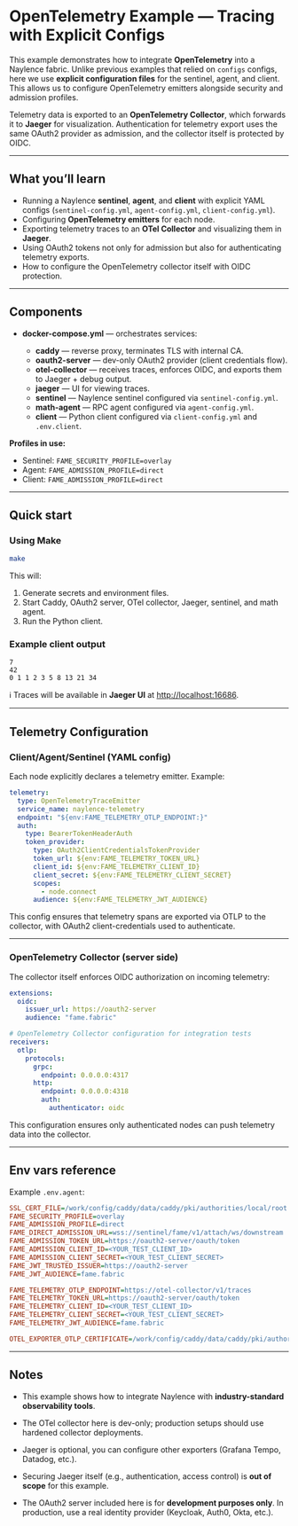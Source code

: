 # OpenTelemetry Example — Tracing with Explicit Configs

This example demonstrates how to integrate **OpenTelemetry** into a Naylence fabric. Unlike previous examples that relied on `configs` configs, here we use **explicit configuration files** for the sentinel, agent, and client. This allows us to configure OpenTelemetry emitters alongside security and admission profiles.

Telemetry data is exported to an **OpenTelemetry Collector**, which forwards it to **Jaeger** for visualization. Authentication for telemetry export uses the same OAuth2 provider as admission, and the collector itself is protected by OIDC.

---

## What you’ll learn

* Running a Naylence **sentinel**, **agent**, and **client** with explicit YAML configs (`sentinel-config.yml`, `agent-config.yml`, `client-config.yml`).
* Configuring **OpenTelemetry emitters** for each node.
* Exporting telemetry traces to an **OTel Collector** and visualizing them in **Jaeger**.
* Using OAuth2 tokens not only for admission but also for authenticating telemetry exports.
* How to configure the OpenTelemetry collector itself with OIDC protection.

---

## Components

* **docker-compose.yml** — orchestrates services:

  * **caddy** — reverse proxy, terminates TLS with internal CA.
  * **oauth2-server** — dev-only OAuth2 provider (client credentials flow).
  * **otel-collector** — receives traces, enforces OIDC, and exports them to Jaeger + debug output.
  * **jaeger** — UI for viewing traces.
  * **sentinel** — Naylence sentinel configured via `sentinel-config.yml`.
  * **math-agent** — RPC agent configured via `agent-config.yml`.
  * **client** — Python client configured via `client-config.yml` and `.env.client`.

**Profiles in use:**

* Sentinel: `FAME_SECURITY_PROFILE=overlay`
* Agent: `FAME_ADMISSION_PROFILE=direct`
* Client: `FAME_ADMISSION_PROFILE=direct`

---

## Quick start

### Using Make

```bash
make
```

This will:

1. Generate secrets and environment files.
2. Start Caddy, OAuth2 server, OTel collector, Jaeger, sentinel, and math agent.
3. Run the Python client.

### Example client output

```
7
42
0 1 1 2 3 5 8 13 21 34
```

ℹ️ Traces will be available in **Jaeger UI** at [http://localhost:16686](http://localhost:16686).

---

## Telemetry Configuration

### Client/Agent/Sentinel (YAML config)

Each node explicitly declares a telemetry emitter. Example:

```yaml
telemetry:
  type: OpenTelemetryTraceEmitter
  service_name: naylence-telemetry
  endpoint: "${env:FAME_TELEMETRY_OTLP_ENDPOINT:}"
  auth:
    type: BearerTokenHeaderAuth
    token_provider:
      type: OAuth2ClientCredentialsTokenProvider
      token_url: ${env:FAME_TELEMETRY_TOKEN_URL}
      client_id: ${env:FAME_TELEMETRY_CLIENT_ID}
      client_secret: ${env:FAME_TELEMETRY_CLIENT_SECRET}
      scopes:
        - node.connect
      audience: ${env:FAME_TELEMETRY_JWT_AUDIENCE}
```

This config ensures that telemetry spans are exported via OTLP to the collector, with OAuth2 client-credentials used to authenticate.

---

### OpenTelemetry Collector (server side)

The collector itself enforces OIDC authorization on incoming telemetry:

```yaml
extensions:
  oidc:
    issuer_url: https://oauth2-server
    audience: "fame.fabric"

# OpenTelemetry Collector configuration for integration tests
receivers:
  otlp:
    protocols:
      grpc:
        endpoint: 0.0.0.0:4317
      http:
        endpoint: 0.0.0.0:4318
        auth:
          authenticator: oidc
```

This configuration ensures only authenticated nodes can push telemetry data into the collector.

---

## Env vars reference

Example `.env.agent`:

```ini
SSL_CERT_FILE=/work/config/caddy/data/caddy/pki/authorities/local/root.crt
FAME_SECURITY_PROFILE=overlay
FAME_ADMISSION_PROFILE=direct
FAME_DIRECT_ADMISSION_URL=wss://sentinel/fame/v1/attach/ws/downstream
FAME_ADMISSION_TOKEN_URL=https://oauth2-server/oauth/token
FAME_ADMISSION_CLIENT_ID=<YOUR_TEST_CLIENT_ID>
FAME_ADMISSION_CLIENT_SECRET=<YOUR_TEST_CLIENT_SECRET>
FAME_JWT_TRUSTED_ISSUER=https://oauth2-server
FAME_JWT_AUDIENCE=fame.fabric

FAME_TELEMETRY_OTLP_ENDPOINT=https://otel-collector/v1/traces
FAME_TELEMETRY_TOKEN_URL=https://oauth2-server/oauth/token
FAME_TELEMETRY_CLIENT_ID=<YOUR_TEST_CLIENT_ID>
FAME_TELEMETRY_CLIENT_SECRET=<YOUR_TEST_CLIENT_SECRET>
FAME_TELEMETRY_JWT_AUDIENCE=fame.fabric

OTEL_EXPORTER_OTLP_CERTIFICATE=/work/config/caddy/data/caddy/pki/authorities/local/root.crt
```

---

## Notes

* This example shows how to integrate Naylence with **industry-standard observability tools**.

* The OTel collector here is dev-only; production setups should use hardened collector deployments.

* Jaeger is optional, you can configure other exporters (Grafana Tempo, Datadog, etc.).

* Securing Jaeger itself (e.g., authentication, access control) is **out of scope** for this example.

* The OAuth2 server included here is for **development purposes only**. In production, use a real identity provider (Keycloak, Auth0, Okta, etc.).

